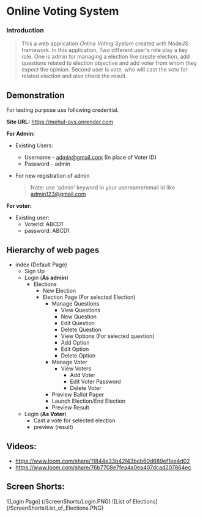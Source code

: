 # Online Voting System

### Introduction
> This a web application *Online Voting System* created with NodeJS framework.
> In this application, Two different user's role play a key role. One is admin for managing a election like create election, add questions related to election objective and add voter from whom they expect the opinion. Second user is vote, who will cast the vote for related election and also check the result.
 
## Demonstration
For testing purpose use following credential.

**Site URL:** https://mehul-ovs.onrender.com 

**For Admin:**
* Existing Users:
    - Username - admin@gmail.com  (In place of Voter ID)
    - Password - admin

* For new registration of admin
    >Note: use 'admin' keyword in your username/email id like admin123@gmail.com


**For voter:**
* Existing user:
    - VoterId: ABCD1
    - password: ABCD1

## Hierarchy of web pages
+ index (Default Page)
    + Sign Up
    + Login (**As admin**)
        + Elections
            + New Election
            + Election Page (For selected Election)
                + Manage Questions
                    + View Questions
                    + New Question
                    + Edit Question
                    + Delete Question
                    + View Options (For selected question)
                    + Add Option
                    + Edit Option
                    + Delete Option
                + Manage Voter
                    + View Voters
                        + Add Voter
                        + Edit Voter Password
                        + Delete Voter
                + Preview Ballot Paper
                + Launch Election/End Election
                + Preview Result
    + Login (**As Voter**)
        + Cast a vote for selected election
        + preview (result)

## Videos:
+ https://www.loom.com/share/11844e33b42f43beb60d689ef1ee4d02
+ https://www.loom.com/share/76b7708e7fea4a0ea407dcad207864ec

## Screen Shorts:
![Login Page] (/ScreenShorts/Login.PNG)
![List of Elections] (/ScreenShorts/List_of_Elections.PNG)




    
